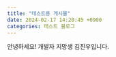 ```yaml
---
title: "테스트용 게시물"
date: 2024-02-17 14:20:45 +0900
categories: 테스트 블로그
---
```

안녕하세요! 개발자 지망생 김진우입니다.